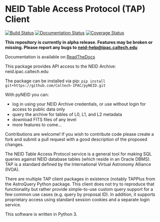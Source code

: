NEID Table Access Protocol (TAP) Client
======================================

[![Build Status](https://www.travis-ci.com/Caltech-IPAC/pyNEID.svg?branch=master)](https://www.travis-ci.com/Caltech-IPAC/pyNEID)
[![Documentation Status](https://readthedocs.org/projects/pyneid/badge/?version=latest)](https://pyneid.readthedocs.io/en/latest/?badge=latest)
[![Coverage Status](https://coveralls.io/repos/github/Caltech-IPAC/pyNEID/badge.svg?branch=master)](https://coveralls.io/github/Caltech-IPAC/pyNEID?branch=master)

**This repository is currently in alpha release. Features may be broken or missing. Please report any bugs to neid-help@ipac.caltech.edu**

Documentation is available on [ReadTheDocs](https://pyneid.readthedocs.io/en/latest/)

This package provides API access to the NEID Archive: neid.ipac.caltech.edu

The package can be installed via pip: `pip install git+https://github.com/Caltech-IPAC/pyNEID.git`

With pyNEID you can:
  - log in using your NEID Archive credentials, or use without login for access to public data only
  - query the archive for tables of L0, L1, and L2 metadata
  - download FITS files of any level
  - more features to come...

Contributions are welcome! If you wish to contribute code please create a fork and submit a pull request with a good description of the proposed changes.


The NEID Table Access Protocol service is a general tool for making 
SQL queries against NEID database tables (which reside in an Oracle
DBMS). TAP is a standard defined by the International Virtual 
Astronomy Alliance (IVOA).

There are multiple TAP client packages in existence (notably TAPPlus
from the AstroQuery Python package.  This client does not try to 
reproduce that functionality but rather provide simple-to-use custom
query support for a few common use cases (e.g. query by proposal ID).
In addition, it supports proprietary access using standard session
cookies and a separate login service.

This software is written in Python 3.
